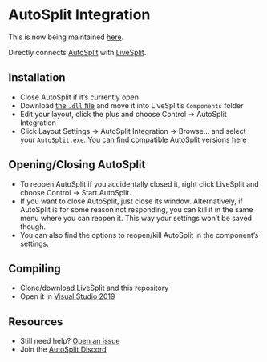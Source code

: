 ﻿# AutoSplit Integration

This is now being maintained [here](https://github.com/Toufool/LiveSplit.AutoSplitIntegration).

Directly connects [AutoSplit](https://github.com/KaDiWa4/Auto-Split) with [LiveSplit](https://github.com/LiveSplit/LiveSplit).

## Installation

- Close AutoSplit if it’s currently open
- Download [the `.dll` file](/update/Components/LiveSplit.AutoSplitIntegration.dll?raw=true) and move it into LiveSplit’s `Components` folder
- Edit your layout, click the plus and choose Control → AutoSplit Integration
- Click Layout Settings → AutoSplit Integration → Browse... and select your `AutoSplit.exe`. You can find compatible AutoSplit versions [here](https://github.com/KaDiWa4/Auto-Split)

## Opening/Closing AutoSplit

- To reopen AutoSplit if you accidentally closed it, right click LiveSplit and choose Control → Start AutoSplit.
- If you want to close AutoSplit, just close its window. Alternatively, if AutoSplit is for some reason not responding, you can kill it in the same menu where you can reopen it. This way your settings won’t be saved though.
- You can also find the options to reopen/kill AutoSplit in the component’s settings.

## Compiling

- Clone/download LiveSplit and this repository
- Open it in [Visual Studio 2019](https://visualstudio.microsoft.com/vs)

## Resources
- Still need help? [Open an issue](../../issues)
- Join the [AutoSplit Discord](https://discord.gg/Qcbxv9y)
